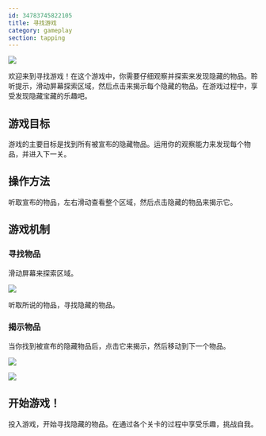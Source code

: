 ```yaml
---
id: 34783745822105
title: 寻找游戏
category: gameplay
section: tapping
---
```

![](https://help.studycat.com/hc/article_attachments/34930712507545)

欢迎来到寻找游戏！在这个游戏中，你需要仔细观察并探索来发现隐藏的物品。聆听提示，滑动屏幕探索区域，然后点击来揭示每个隐藏的物品。在游戏过程中，享受发现隐藏宝藏的乐趣吧。

## 游戏目标

游戏的主要目标是找到所有被宣布的隐藏物品。运用你的观察能力来发现每个物品，并进入下一关。

## 操作方法

听取宣布的物品，左右滑动查看整个区域，然后点击隐藏的物品来揭示它。

## 游戏机制

### 寻找物品

滑动屏幕来探索区域。

![](https://help.studycat.com/hc/article_attachments/34930712511513)

听取所说的物品，寻找隐藏的物品。

### 揭示物品

当你找到被宣布的隐藏物品后，点击它来揭示，然后移动到下一个物品。

![](https://help.studycat.com/hc/article_attachments/34783745782809)

![](https://help.studycat.com/hc/article_attachments/34783721841177)

## 开始游戏！

投入游戏，开始寻找隐藏的物品。在通过各个关卡的过程中享受乐趣，挑战自我。

